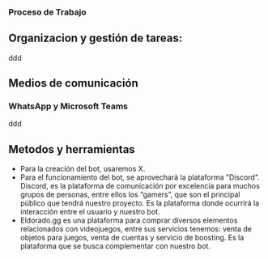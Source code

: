 ### Proceso de Trabajo


## Organizacion y gestión de tareas:
ddd

## Medios de comunicación
### WhatsApp y Microsoft Teams
ddd

## Metodos y herramientas
- Para la creación del bot, usaremos X.
- Para el funcionamiento del bot, se aprovecharà la plataforma "Discord". Discord, es la plataforma de comunicación por excelencia para muchos grupos de personas, entre ellos los “gamers”, que son el principal público que tendrá nuestro proyecto. Es la plataforma donde ocurrirá la interacción entre el usuario y nuestro bot.
- Eldorado.gg es una plataforma para comprar diversos elementos relacionados con videojuegos, entre sus servicios tenemos: venta de objetos para juegos, venta de cuentas y servicio de boosting. Es la plataforma que se busca complementar con nuestro bot.
